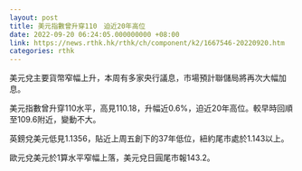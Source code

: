 ```yaml
---
layout: post
title: 美元指數曾升穿110　迫近20年高位
date: 2022-09-20 06:24:05.000000000 +08:00
link: https://news.rthk.hk/rthk/ch/component/k2/1667546-20220920.htm
categories: rthk
---
```


美元兌主要貨幣窄幅上升，本周有多家央行議息，市場預計聯儲局將再次大幅加息。

美元指數曾升穿110水平，高見110.18，升幅近0.6%，迫近20年高位。較早時回順至109.6附近，變動不大。

英鎊兌美元低見1.1356，貼近上周五創下的37年低位，紐約尾市處於1.143以上。

歐元兌美元於1算水平窄幅上落，美元兌日圓尾市報143.2。
